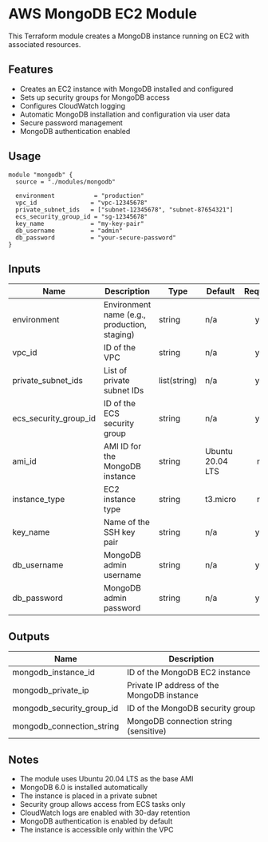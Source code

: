 # AWS MongoDB EC2 Module

This Terraform module creates a MongoDB instance running on EC2 with associated resources.

## Features

- Creates an EC2 instance with MongoDB installed and configured
- Sets up security groups for MongoDB access
- Configures CloudWatch logging
- Automatic MongoDB installation and configuration via user data
- Secure password management
- MongoDB authentication enabled

## Usage

```hcl
module "mongodb" {
  source = "./modules/mongodb"

  environment           = "production"
  vpc_id               = "vpc-12345678"
  private_subnet_ids   = ["subnet-12345678", "subnet-87654321"]
  ecs_security_group_id = "sg-12345678"
  key_name             = "my-key-pair"
  db_username          = "admin"
  db_password          = "your-secure-password"
}
```

## Inputs

| Name | Description | Type | Default | Required |
|------|-------------|------|---------|:--------:|
| environment | Environment name (e.g., production, staging) | string | n/a | yes |
| vpc_id | ID of the VPC | string | n/a | yes |
| private_subnet_ids | List of private subnet IDs | list(string) | n/a | yes |
| ecs_security_group_id | ID of the ECS security group | string | n/a | yes |
| ami_id | AMI ID for the MongoDB instance | string | Ubuntu 20.04 LTS | no |
| instance_type | EC2 instance type | string | t3.micro | no |
| key_name | Name of the SSH key pair | string | n/a | yes |
| db_username | MongoDB admin username | string | n/a | yes |
| db_password | MongoDB admin password | string | n/a | yes |

## Outputs

| Name | Description |
|------|-------------|
| mongodb_instance_id | ID of the MongoDB EC2 instance |
| mongodb_private_ip | Private IP address of the MongoDB instance |
| mongodb_security_group_id | ID of the MongoDB security group |
| mongodb_connection_string | MongoDB connection string (sensitive) |

## Notes

- The module uses Ubuntu 20.04 LTS as the base AMI
- MongoDB 6.0 is installed automatically
- The instance is placed in a private subnet
- Security group allows access from ECS tasks only
- CloudWatch logs are enabled with 30-day retention
- MongoDB authentication is enabled by default
- The instance is accessible only within the VPC 